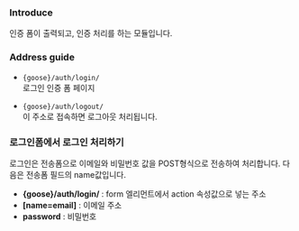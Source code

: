 ### Introduce
인증 폼이 출력되고, 인증 처리를 하는 모듈입니다.


### Address guide
* `{goose}/auth/login/`  
로그인 인증 폼 페이지

* `{goose}/auth/logout/`  
이 주소로 접속하면 로그아웃 처리됩니다.


### 로그인폼에서 로그인 처리하기
로그인은 전송폼으로 이메일와 비밀번호 값을 POST형식으로 전송하여 처리합니다. 다음은 전송폼 필드의 name값입니다.
* __{goose}/auth/login/__ : form 엘리먼트에서 action 속성값으로 넣는 주소
* __[name=email]__ : 이메일 주소
* __password__ : 비밀번호

